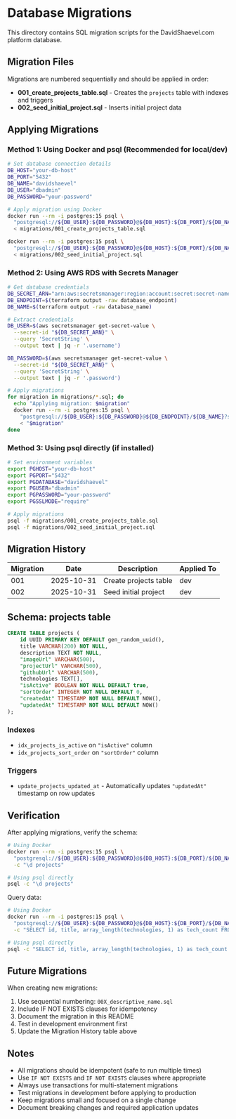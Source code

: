 # Database Migrations

This directory contains SQL migration scripts for the DavidShaevel.com platform database.

## Migration Files

Migrations are numbered sequentially and should be applied in order:

- **001_create_projects_table.sql** - Creates the `projects` table with indexes and triggers
- **002_seed_initial_project.sql** - Inserts initial project data

## Applying Migrations

### Method 1: Using Docker and psql (Recommended for local/dev)

```bash
# Set database connection details
DB_HOST="your-db-host"
DB_PORT="5432"
DB_NAME="davidshaevel"
DB_USER="dbadmin"
DB_PASSWORD="your-password"

# Apply migration using Docker
docker run --rm -i postgres:15 psql \
  "postgresql://${DB_USER}:${DB_PASSWORD}@${DB_HOST}:${DB_PORT}/${DB_NAME}?sslmode=require" \
  < migrations/001_create_projects_table.sql

docker run --rm -i postgres:15 psql \
  "postgresql://${DB_USER}:${DB_PASSWORD}@${DB_HOST}:${DB_PORT}/${DB_NAME}?sslmode=require" \
  < migrations/002_seed_initial_project.sql
```

### Method 2: Using AWS RDS with Secrets Manager

```bash
# Get database credentials
DB_SECRET_ARN="arn:aws:secretsmanager:region:account:secret:secret-name"
DB_ENDPOINT=$(terraform output -raw database_endpoint)
DB_NAME=$(terraform output -raw database_name)

# Extract credentials
DB_USER=$(aws secretsmanager get-secret-value \
  --secret-id "${DB_SECRET_ARN}" \
  --query 'SecretString' \
  --output text | jq -r '.username')

DB_PASSWORD=$(aws secretsmanager get-secret-value \
  --secret-id "${DB_SECRET_ARN}" \
  --query 'SecretString' \
  --output text | jq -r '.password')

# Apply migrations
for migration in migrations/*.sql; do
  echo "Applying migration: $migration"
  docker run --rm -i postgres:15 psql \
    "postgresql://${DB_USER}:${DB_PASSWORD}@${DB_ENDPOINT}/${DB_NAME}?sslmode=require" \
    < "$migration"
done
```

### Method 3: Using psql directly (if installed)

```bash
# Set environment variables
export PGHOST="your-db-host"
export PGPORT="5432"
export PGDATABASE="davidshaevel"
export PGUSER="dbadmin"
export PGPASSWORD="your-password"
export PGSSLMODE="require"

# Apply migrations
psql -f migrations/001_create_projects_table.sql
psql -f migrations/002_seed_initial_project.sql
```

## Migration History

| Migration | Date | Description | Applied To |
|-----------|------|-------------|------------|
| 001 | 2025-10-31 | Create projects table | dev |
| 002 | 2025-10-31 | Seed initial project | dev |

## Schema: projects table

```sql
CREATE TABLE projects (
    id UUID PRIMARY KEY DEFAULT gen_random_uuid(),
    title VARCHAR(200) NOT NULL,
    description TEXT NOT NULL,
    "imageUrl" VARCHAR(500),
    "projectUrl" VARCHAR(500),
    "githubUrl" VARCHAR(500),
    technologies TEXT[],
    "isActive" BOOLEAN NOT NULL DEFAULT true,
    "sortOrder" INTEGER NOT NULL DEFAULT 0,
    "createdAt" TIMESTAMP NOT NULL DEFAULT NOW(),
    "updatedAt" TIMESTAMP NOT NULL DEFAULT NOW()
);
```

### Indexes

- `idx_projects_is_active` on `"isActive"` column
- `idx_projects_sort_order` on `"sortOrder"` column

### Triggers

- `update_projects_updated_at` - Automatically updates `"updatedAt"` timestamp on row updates

## Verification

After applying migrations, verify the schema:

```bash
# Using Docker
docker run --rm -i postgres:15 psql \
  "postgresql://${DB_USER}:${DB_PASSWORD}@${DB_HOST}:${DB_PORT}/${DB_NAME}?sslmode=require" \
  -c "\d projects"

# Using psql directly
psql -c "\d projects"
```

Query data:

```bash
# Using Docker
docker run --rm -i postgres:15 psql \
  "postgresql://${DB_USER}:${DB_PASSWORD}@${DB_HOST}:${DB_PORT}/${DB_NAME}?sslmode=require" \
  -c "SELECT id, title, array_length(technologies, 1) as tech_count FROM projects;"

# Using psql directly
psql -c "SELECT id, title, array_length(technologies, 1) as tech_count FROM projects;"
```

## Future Migrations

When creating new migrations:

1. Use sequential numbering: `00X_descriptive_name.sql`
2. Include IF NOT EXISTS clauses for idempotency
3. Document the migration in this README
4. Test in development environment first
5. Update the Migration History table above

## Notes

- All migrations should be idempotent (safe to run multiple times)
- Use `IF NOT EXISTS` and `IF NOT EXISTS` clauses where appropriate
- Always use transactions for multi-statement migrations
- Test migrations in development before applying to production
- Keep migrations small and focused on a single change
- Document breaking changes and required application updates
